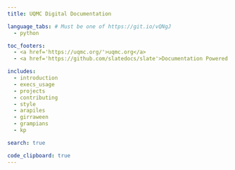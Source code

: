 ```yaml
---
title: UQMC Digital Documentation

language_tabs: # Must be one of https://git.io/vQNgJ
  - python

toc_footers:
  - <a href='https://uqmc.org/'>uqmc.org</a>
  - <a href='https://github.com/slatedocs/slate'>Documentation Powered by Slate</a>

includes:
  - introduction
  - execs_usage
  - projects
  - contributing
  - style
  - arapiles
  - girraween
  - grampians
  - kp

search: true

code_clipboard: true
---
```

